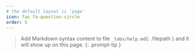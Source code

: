 ```yaml
---
# the default layout is 'page'
icon: fas fa-question-circle
order: 5
---
```


> Add Markdown syntax content to file `_tabs/help.md`{: .filepath } and it will show up on this page.
{: .prompt-tip }
